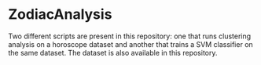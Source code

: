# ZodiacAnalysis
Two different scripts are present in this repository: one that runs clustering analysis on a horoscope dataset and another that trains a SVM classifier on the same dataset. The dataset is also available in this repository. 
